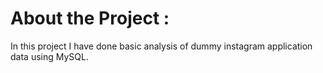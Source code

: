 # About the Project :
In this project I have done basic analysis of dummy instagram application data using MySQL.
